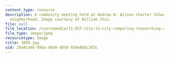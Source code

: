 ```yaml
---
content_type: resource
description: A community meeting held at Andrew H. Wilson Charter School in the Broadmoor
  neighborhood. Image courtesy of William Chin.
file: null
file_location: /coursemedia/11-027-city-to-city-comparing-researching-and-writing-about-cities-new-orleans-spring-2011/29a9ca6b89da48a9d858934e8bdc3d3c_1059.jpg
file_type: image/jpeg
resourcetype: Image
title: 1059.jpg
uid: 29a9ca6b-89da-48a9-d858-934e8bdc3d3c
---
```

